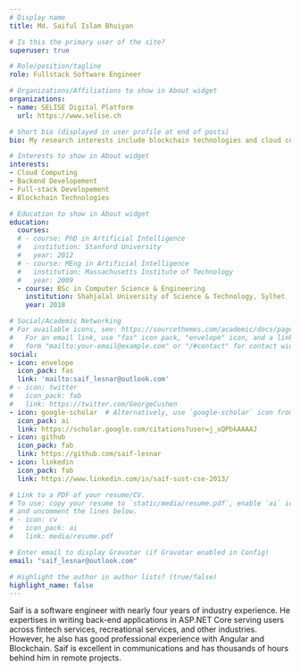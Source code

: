 ```yaml
---
# Display name
title: Md. Saiful Islam Bhuiyan

# Is this the primary user of the site?
superuser: true

# Role/position/tagline
role: Fullstack Software Engineer

# Organizations/Affiliations to show in About widget
organizations:
- name: SELISE Digital Platform
  url: https://www.selise.ch

# Short bio (displayed in user profile at end of posts)
bio: My research interests include blockchain technologies and cloud computing.

# Interests to show in About widget
interests:
- Cloud Computing
- Backend Developement
- Full-stack Developement
- Blockchain Technologies

# Education to show in About widget
education:
  courses:
  # - course: PhD in Artificial Intelligence
  #   institution: Stanford University
  #   year: 2012
  # - course: MEng in Artificial Intelligence
  #   institution: Massachusetts Institute of Technology
  #   year: 2009
  - course: BSc in Computer Science & Engineering
    institution: Shahjalal University of Science & Technology, Sylhet
    year: 2018

# Social/Academic Networking
# For available icons, see: https://sourcethemes.com/academic/docs/page-builder/#icons
#   For an email link, use "fas" icon pack, "envelope" icon, and a link in the
#   form "mailto:your-email@example.com" or "/#contact" for contact widget.
social:
- icon: envelope
  icon_pack: fas
  link: 'mailto:saif_lesnar@outlook.com'
# - icon: twitter
#   icon_pack: fab
#   link: https://twitter.com/GeorgeCushen
- icon: google-scholar  # Alternatively, use `google-scholar` icon from `ai` icon pack
  icon_pack: ai
  link: https://scholar.google.com/citations?user=j_xQPbkAAAAJ
- icon: github
  icon_pack: fab
  link: https://github.com/saif-lesnar
- icon: linkedin
  icon_pack: fab
  link: https://www.linkedin.com/in/saif-sust-cse-2013/

# Link to a PDF of your resume/CV.
# To use: copy your resume to `static/media/resume.pdf`, enable `ai` icons in `params.toml`, 
# and uncomment the lines below.
# - icon: cv
#   icon_pack: ai
#   link: media/resume.pdf

# Enter email to display Gravatar (if Gravatar enabled in Config)
email: "saif_lesnar@outlook.com"

# Highlight the author in author lists? (true/false)
highlight_name: false
---
```


Saif is a software engineer with nearly four years of industry experience. He expertises in writing back-end applications in ASP.NET Core serving users across fintech services, recreational services, and other industries. However, he also has good professional experience with Angular and Blockchain. Saif is excellent in communications and has thousands of hours behind him in remote projects.

<!-- Lorem ipsum dolor sit amet, consectetur adipiscing elit. Sed neque elit, tristique placerat feugiat ac, facilisis vitae arcu. Proin eget egestas augue. Praesent ut sem nec arcu pellentesque aliquet. Duis dapibus diam vel metus tempus vulputate. -->

<!-- {{< icon name="download" pack="fas" >}} Download my {{< staticref "media/demo_resume.pdf" "newtab" >}}resumé{{< /staticref >}}. -->
